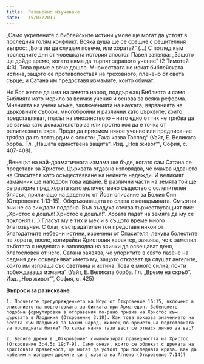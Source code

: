 ```yaml
---
title:  Разширено изучаване
date:   15/03/2019
---
```


„Само укрепените с библейските истини умове ще могат да устоят в последния голям конфликт. Всяка душа ще се срещне с решителния въпрос: „Бога ли да слушам повече, или хората?“ (...) С поглед към последните дни от човешката история апостол Павел заявява: „Защото ще дойде време, когато няма да търпят здравото учение” (2 Тимотей 4:3). Това време е вече дошло. Множествата не искат библейската истина, защото се противопоставя на греховното, пленено от света сърце; и Сатана им предоставя измамите, които обичат.

Но Бог желае да има на земята народ, поддържащ Библията и само Библията като мерило за всички учения и основа за всяка реформа. Мненията на учени мъже, заключенията на науката, вярванията на църковните събори, многобройни и различни като църквите, които представляват, гласът на мнозинството – нито едно от тях не трябва да се взима като доказателство за или против коя да е точка от религиозната вяра. Преди да приемем някое учение или предписание трябва да го потвърдим с ясното: „Така казва Господ“ (Уайт, Е. Великата борба. Гл. „Нашата единствена защита“. Изд. „Нов живот““, София, с. 407-408).

„Венецът на най-драматичната измама ще бъде, когато сам Сатана се представи за Христос. Църквата отдавна изповядва, че очаква идването на Спасителя като осъществяване на нейните надежди. И великият измамник ще наподоби това идване. В различни части на земята той ще се разкрие пред хората като величествено същество с ослепителен блясък, приличащо на даденото от Йоан описание за Божия Син (Откровение 1:13-15). Обкръжаващата го слава е ненадмината. Смъртни очи не са виждали подобна. Във въздуха отеква тържествуващият вик: „Христос е дошъл! Христос е дошъл!”. Хората падат на земята да му се поклонят (…) Гласът му е тих и мек и в същото време много благозвучен. С благ, състрадателен тон представя някои от благодатните небесни истини, изречени от Спасителя; лекува болестите на хората, после, копирайки Христовия характер, заявява, че е заменил съботата с неделята и заповядва на всички да освещават деня, благословен от него. Сатана заявява, че упоритите в свято пазене на седмия ден оскверняват името му, защото отказват да слушат ангелите, които им изпраща със светлина и истина. Това е много силна, почти побеждаваща измама” (Уайт, Е. Великата борба. Гл. „Време на скръб“. Изд. „Нов живот““, София, с. 425)

**Въпроси за разискване**

`1. Прочетете предупреждението на Исус от Откровение 16:15, включено в описанието на подготовката за битката при Армагедон. Забележете подобна формулировка в отправения по-рано призив на Христос към църквата в Лаодикия (Откровение 3:18). Как това показва значението на вестта към Лаодикия за Божия народ, живеещ по времето на подготовката за последната битка? По какъв начин тази вест се отнася лично за вас?`

`2. Белите дрехи в „Откровение“ символизират праведността на Христос (Откровение 3:4,5; 19:7-9). Само онези, които се облекат с дрехата на Христовата праведност, ще могат да устоят при последната криза. Как да избелим и изперем дрехите си в кръвта на Агнето (Откровение 7:14)?`